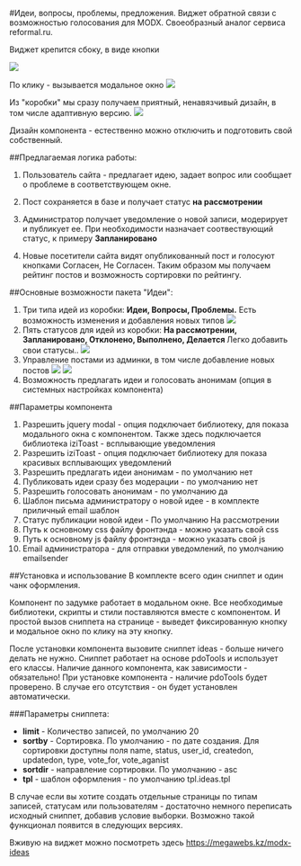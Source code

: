 
#Идеи, вопросы, проблемы, предложения.
Виджет обратной связи с возможностью голосования для MODX.  Своеобразный аналог сервиса reformal.ru.

Виджет крепится сбоку, в виде кнопки

<img src="https://file.modx.pro/files/4/d/e/4dedc3fa3987b965cc643d673774c4c6s.jpg">

По клику - вызывается модальное окно
<img src="https://file.modx.pro/files/f/7/7/f775750f2e2cef567e9fc55ab842396ds.jpg">

Из "коробки" мы сразу получаем приятный, ненавязчивый дизайн, в том числе адаптивную версию. 
<img src="https://file.modx.pro/files/a/d/3/ad3e443dc5c0b21189f5102d68218595s.jpg">

Дизайн компонента - естественно можно отключить и подготовить свой собственный. 


##Предлагаемая логика работы:
1. Пользователь сайта - предлагает идею, задает вопрос или сообщает о проблеме в соответствующем окне.

2. Пост сохраняется в базе и получает статус <strong>на рассмотрении</strong>

3. Администратор получает уведомление о новой записи, модерирует и публикует ее. При необходимости назначает соотвествующий статус, к примеру <strong>Запланировано</strong>

4. Новые посетители сайта видят опубликованный пост и голосуют кнопками Согласен, Не Согласен. Таким образом мы получаем рейтинг постов и возможность сортировки по рейтингу. 



##Основные возможности пакета "Идеи": 
<ol>
    <li>Три типа идей из коробки: <strong>Идеи, Вопросы, Проблемы.</strong>  Есть возможность изменения и добавления новых типов
<a rel="fancybox" href="https://file.modx.pro/files/c/5/d/c5d3db20324b55f2f9390317d0b3ebce.png"><img src="https://file.modx.pro/files/c/5/d/c5d3db20324b55f2f9390317d0b3ebces.jpg" class="fancybox thumbnail"></a>
</li>

<li>Пять статусов для идей из коробки:  <strong>На рассмотрении, Запланировано, Отклонено, Выполнено, Делается </strong> Легко добавить свои статусы..
<a rel="fancybox" href="https://file.modx.pro/files/d/c/1/dc171f7cf9ec3746b875de785080461f.png"><img src="https://file.modx.pro/files/d/c/1/dc171f7cf9ec3746b875de785080461fs.jpg" class="fancybox thumbnail"></a> </li>

<li>Управление постами из админки, в том числе  добавление новых постов
<a rel="fancybox" href="https://file.modx.pro/files/f/3/d/f3de6a641d93b19fea4c964ddc3e3483.png"><img src="https://file.modx.pro/files/f/3/d/f3de6a641d93b19fea4c964ddc3e3483s.jpg" class="fancybox thumbnail"></a>
<a rel="fancybox" href="https://file.modx.pro/files/a/0/4/a046804374888b63cf877fb5aaaeb5a5.png"><img src="https://file.modx.pro/files/a/0/4/a046804374888b63cf877fb5aaaeb5a5s.jpg" class="fancybox thumbnail"></a></li>

<li>Возможность предлагать идеи и голосовать анонимам (опция в системных настройках компонента)</li>
</ol>


##Параметры компонента
<ol>
    <li>Разрешить jquery modal - опция подключает библиотеку, для показа модального окна с компонентом. Также здесь подключается библиотека iziToast - всплывающие уведомления</li>

<li>Разрешить iziToast - опция подключает библиотеку для показа красивых всплывающих уведомлений</li>

<li>Разрешить предлагать идеи анонимам - по умолчанию нет</li>

<li>Публиковать идеи сразу без модерации - по умолчанию нет</li>

<li>Разрешить голосовать анонимам - по умолчанию да</li>

<li>Шаблон письма администратору о новой идее - в комплекте приличный email шаблон</li>

<li>Статус публикации новой идеи - По умолчанию На рассмотрении</li>

<li>Путь к основному css файлу фронтэнда - можно указать свой css</li>

<li>Путь к основному js файлу фронтэнда - можно указать свой js</li>

<li>Email администратора -  для отправки уведомлений, по умолчанию emailsender </li>
</ol>

##Установка и использование
В комплекте всего один сниппет и один чанк оформления. 

Компонент по задумке работает в модальном окне.  Все необходимые библиотеки, скрипты и стили поставляются вместе с компонентом. И простой вызов сниппета на странице - выведет фиксированную кнопку и модальное окно по клику на эту кнопку. 

После установки компонента вызовите сниппет ideas - больше ничего делать не нужно. 
Сниппет работает на основе pdoTools и использует его классы.  Наличие данного компонента, как зависимости - обязательно! При установке компонента - наличие pdoTools будет проверено. В случае его отсутствия - он будет установлен автоматически. 

###Параметры сниппета:
<ul>
    <li><strong>limit</strong> - Количество записей, по умолчанию 20</li>
<li><strong>sortby</strong> - Сортировка. По умолчанию - по дате создания. Для сортировки доступны поля name, status, user_id, createdon, updatedon, type, vote_for, vote_aganist</li>
<li><strong>sortdir</strong> - направление сортировки. По умолчанию - asc</li>
<li><strong>tpl</strong> - шаблон оформления - по умолчанию tpl.ideas.tpl</li>
</ul>


В случае если вы хотите создать отдельные страницы по типам записей, статусам или пользователям - достаточно немного переписать исходный сниппет, добавив условие выборки.  Возможно такой функционал появится в следующих версиях.

Вживую на виджет можно посмотреть здесь https://megawebs.kz/modx-ideas

